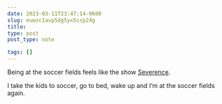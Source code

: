 ```yaml
---
date: 2023-03-11T23:47:14-0600
slug: euwzc1avp5dg5yx5ccp24g
title: 
type: post
post_type: note

tags: []
---
```

Being at the soccer fields feels like the show [Severence](https://tv.apple.com/us/show/severance/umc.cmc.1srk2goyh2q2zdxcx605w8vtx).


I take the kids to soccer, go to bed, wake up and I’m at the soccer fields again.



